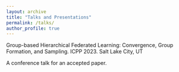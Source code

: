 ```yaml
---
layout: archive
title: "Talks and Presentations"
permalink: /talks/
author_profile: true
---
```

<!-- 
{% if site.talkmap_link == true %}

<p style="text-decoration:underline;"><a href="/talkmap.html">See a map of all the places I've given a talk!</a></p>

{% endif %} 
-->

<!-- {% for post in site.talks reversed %}
  {% include archive-single-talk.html %}
{% endfor %} -->

Group-based Hierarchical Federated Learning: Convergence, Group Formation, and Sampling.
ICPP 2023. Salt Lake City, UT

A conference talk for an accepted paper.
